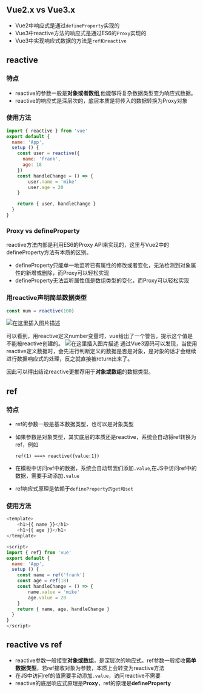 ## Vue2.x vs Vue3.x

 - Vue2中响应式是通过`defineProperty`实现的
 - Vue3中reactive方法的响应式是通过ES6的`Proxy`实现的
 - Vue3中实现响应式数据的方法是`ref和reactive`

## reactive
### 特点

 - reactive的参数一般是**对象或者数组**,他能够将复杂数据类型变为响应式数据。
 - reactive的响应式是深层次的，底层本质是将传入的数据转换为Proxy对象

### 使用方法

```javascript
import { reactive } from 'vue'
export default {
  name: 'App',
  setup () {
    const user = reactive({
      name: 'frank',
      age: 18
    })
    const handleChange = () => {
		user.name = 'mike'
		user.age = 20
    }

    return { user, handleChange }
  }
}
```


### Proxy vs defineProperty
reactive方法内部是利用ES6的Proxy API来实现的，这里与Vue2中的defineProperty方法有本质的区别。

 - defineProperty只能单一地监听已有属性的修改或者变化，无法检测到对象属性的新增或删除，而Proxy可以轻松实现
 - defineProperty无法监听属性值是数组类型的变化，而Proxy可以轻松实现

### 用reactive声明简单数据类型

```javascript
const num = reactive(100)
```
![在这里插入图片描述](https://img-blog.csdnimg.cn/1689f9d0ce4f4a08a67b6249147ba7f5.png)

可以看到，用reactive定义number变量时，vue给出了一个警告，提示这个值是不能被reactive创建的。
![在这里插入图片描述](https://img-blog.csdnimg.cn/dae3be75187e4dfe810abdcbaa3dc4f0.png)
通过Vue3源码可以发现，当使用reactive定义数据时，会先进行判断定义的数据是否是对象，是对象的话才会继续进行数据响应式的处理，反之就直接被return出来了。

因此可以得出结论reactive更推荐用于**对象或数组**的数据类型。


## ref
### 特点

 - ref的参数一般是基本数据类型，也可以是对象类型
 - 如果参数是对象类型，其实底层的本质还是reactive，系统会自动将ref转换为ref，例如

 	`ref(1) ===> reactive({value:1})`

 - 在模板中访问ref中的数据，系统会自动帮我们添加`.value`,在JS中访问ref中的数据，需要手动添加`.value`
 - ref响应式原理是依赖于`defineProperty的get和set`

 ### 使用方法

```javascript
<template>
	<h1>{{ name }}</h1>
	<h1>{{ age }}</h1>
</template>

<script>
import { ref} from 'vue'
export default {
  name: 'App',
  setup () {
	const name = ref('frank')
	const age = ref(18)
    const handleChange = () => {
		name.value = 'mike'
		age.value = 20
    }
    return { name, age, handleChange }
  }
}
</script>
```

## reactive vs ref

 - reactive参数一般接受**对象或数组**，是深层次的响应式。ref参数一般接收**简单数据类型**，若ref接收对象为参数，本质上会转变为reactive方法
 - 在JS中访问ref的值需要手动添加`.value`，访问reactive不需要
 - reactive的底层响应式原理是**Proxy**，ref的原理是**defineProperty**



